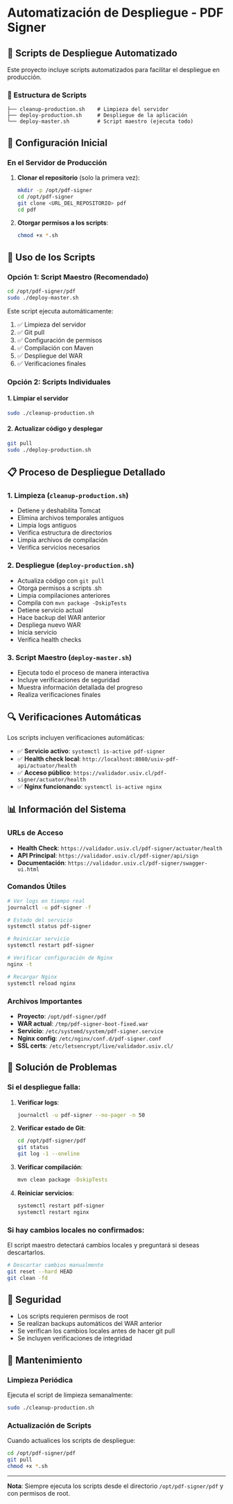 # Automatización de Despliegue - PDF Signer

## 🚀 Scripts de Despliegue Automatizado

Este proyecto incluye scripts automatizados para facilitar el despliegue en producción.

### 📁 Estructura de Scripts

```
├── cleanup-production.sh    # Limpieza del servidor
├── deploy-production.sh     # Despliegue de la aplicación
└── deploy-master.sh         # Script maestro (ejecuta todo)
```

## 🔧 Configuración Inicial

### En el Servidor de Producción

1. **Clonar el repositorio** (solo la primera vez):
   ```bash
   mkdir -p /opt/pdf-signer
   cd /opt/pdf-signer
   git clone <URL_DEL_REPOSITORIO> pdf
   cd pdf
   ```

2. **Otorgar permisos a los scripts**:
   ```bash
   chmod +x *.sh
   ```

## 🚀 Uso de los Scripts

### Opción 1: Script Maestro (Recomendado)

```bash
cd /opt/pdf-signer/pdf
sudo ./deploy-master.sh
```

Este script ejecuta automáticamente:
1. ✅ Limpieza del servidor
2. ✅ Git pull
3. ✅ Configuración de permisos
4. ✅ Compilación con Maven
5. ✅ Despliegue del WAR
6. ✅ Verificaciones finales

### Opción 2: Scripts Individuales

#### 1. Limpiar el servidor
```bash
sudo ./cleanup-production.sh
```

#### 2. Actualizar código y desplegar
```bash
git pull
sudo ./deploy-production.sh
```

## 📋 Proceso de Despliegue Detallado

### 1. Limpieza (`cleanup-production.sh`)
- Detiene y deshabilita Tomcat
- Elimina archivos temporales antiguos
- Limpia logs antiguos
- Verifica estructura de directorios
- Limpia archivos de compilación
- Verifica servicios necesarios

### 2. Despliegue (`deploy-production.sh`)
- Actualiza código con `git pull`
- Otorga permisos a scripts .sh
- Limpia compilaciones anteriores
- Compila con `mvn package -DskipTests`
- Detiene servicio actual
- Hace backup del WAR anterior
- Despliega nuevo WAR
- Inicia servicio
- Verifica health checks

### 3. Script Maestro (`deploy-master.sh`)
- Ejecuta todo el proceso de manera interactiva
- Incluye verificaciones de seguridad
- Muestra información detallada del progreso
- Realiza verificaciones finales

## 🔍 Verificaciones Automáticas

Los scripts incluyen verificaciones automáticas:

- ✅ **Servicio activo**: `systemctl is-active pdf-signer`
- ✅ **Health check local**: `http://localhost:8080/usiv-pdf-api/actuator/health`
- ✅ **Acceso público**: `https://validador.usiv.cl/pdf-signer/actuator/health`
- ✅ **Nginx funcionando**: `systemctl is-active nginx`

## 📊 Información del Sistema

### URLs de Acceso
- **Health Check**: `https://validador.usiv.cl/pdf-signer/actuator/health`
- **API Principal**: `https://validador.usiv.cl/pdf-signer/api/sign`
- **Documentación**: `https://validador.usiv.cl/pdf-signer/swagger-ui.html`

### Comandos Útiles
```bash
# Ver logs en tiempo real
journalctl -u pdf-signer -f

# Estado del servicio
systemctl status pdf-signer

# Reiniciar servicio
systemctl restart pdf-signer

# Verificar configuración de Nginx
nginx -t

# Recargar Nginx
systemctl reload nginx
```

### Archivos Importantes
- **Proyecto**: `/opt/pdf-signer/pdf`
- **WAR actual**: `/tmp/pdf-signer-boot-fixed.war`
- **Servicio**: `/etc/systemd/system/pdf-signer.service`
- **Nginx config**: `/etc/nginx/conf.d/pdf-signer.conf`
- **SSL certs**: `/etc/letsencrypt/live/validador.usiv.cl/`

## 🚨 Solución de Problemas

### Si el despliegue falla:

1. **Verificar logs**:
   ```bash
   journalctl -u pdf-signer --no-pager -n 50
   ```

2. **Verificar estado de Git**:
   ```bash
   cd /opt/pdf-signer/pdf
   git status
   git log -1 --oneline
   ```

3. **Verificar compilación**:
   ```bash
   mvn clean package -DskipTests
   ```

4. **Reiniciar servicios**:
   ```bash
   systemctl restart pdf-signer
   systemctl restart nginx
   ```

### Si hay cambios locales no confirmados:

El script maestro detectará cambios locales y preguntará si deseas descartarlos.

```bash
# Descartar cambios manualmente
git reset --hard HEAD
git clean -fd
```

## 🔐 Seguridad

- Los scripts requieren permisos de root
- Se realizan backups automáticos del WAR anterior
- Se verifican los cambios locales antes de hacer git pull
- Se incluyen verificaciones de integridad

## 📅 Mantenimiento

### Limpieza Periódica
Ejecuta el script de limpieza semanalmente:
```bash
sudo ./cleanup-production.sh
```

### Actualización de Scripts
Cuando actualices los scripts de despliegue:
```bash
cd /opt/pdf-signer/pdf
git pull
chmod +x *.sh
```

---

**Nota**: Siempre ejecuta los scripts desde el directorio `/opt/pdf-signer/pdf` y con permisos de root.